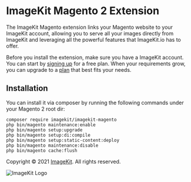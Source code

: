 # ImageKit Magento 2 Extension

The ImageKit Magento extension links your Magento website to your ImageKit account, allowing you to serve all your images directly from ImageKit and leveraging all the powerful features that ImageKit.io has to offer.

Before you install the extension, make sure you have a ImageKit account. You can start by [signing up](https://imagekit.io/registration) for a free plan. When your requirements grow, you can upgrade to a [plan](https://imagekit.io/plans/) that best fits your needs.

## Installation

You can install it via composer by running the following commands under your Magento 2 root dir:

```
composer require imagekit/imagekit-magento
php bin/magento maintenance:enable
php bin/magento setup:upgrade
php bin/magento setup:di:compile
php bin/magento setup:static-content:deploy
php bin/magento maintenance:disable
php bin/magento cache:flush
```



Copyright © 2021 [ImageKit](https://imagekit.io/). All rights reserved.

![ImageKit Logo](https://ik.imagekit.io/ikmedia/tr:w-200/logo/light3x_T4-2dKENMe.png)
